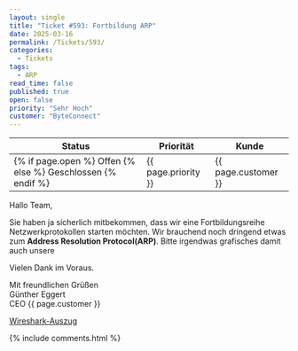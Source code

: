```yaml
---
layout: single
title: "Ticket #593: Fortbildung ARP"
date: 2025-03-16
permalink: /Tickets/593/
categories:
  - Tickets
tags:
  - ARP
read_time: false
published: true
open: false
priority: "Sehr Hoch"
customer: "ByteConnect"
---
```


| Status | Priorität | Kunde |
|--------|----------|--------|
| {% if page.open %} Offen {% else %} Geschlossen {% endif %} | {{ page.priority }} | {{ page.customer }} |

Hallo Team,

Sie haben ja sicherlich mitbekommen, dass wir eine Fortbildungsreihe Netzwerkprotokollen starten möchten.
Wir brauchend noch dringend etwas zum **Address Resolution Protocol(ARP)**.
Bitte irgendwas grafisches damit auch unsere 

Vielen Dank im Voraus.

Mit freundlichen Grüßen  
Günther Eggert  
CEO {{ page.customer }}

[Wireshark-Auszug](/assets/images/arppoison.png)

{% include comments.html %}